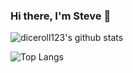 ### Hi there, I'm Steve 👋

![diceroll123's github stats](https://github-readme-stats.vercel.app/api?username=diceroll123&theme=dracula&count_private=true&show_icons=true)

![Top Langs](https://github-readme-stats.vercel.app/api/top-langs/?username=diceroll123&layout=compact&theme=dracula)



<!--
**diceroll123/diceroll123** is a ✨ _special_ ✨ repository because its `README.md` (this file) appears on your GitHub profile.

Here are some ideas to get you started:

- 🔭 I’m currently working on ...
- 🌱 I’m currently learning ...
- 👯 I’m looking to collaborate on ...
- 🤔 I’m looking for help with ...
- 💬 Ask me about ...
- 📫 How to reach me: ...
- 😄 Pronouns: ...
- ⚡ Fun fact: ...
-->
